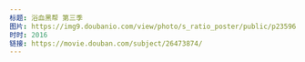 ```yaml
---
标题: 浴血黑帮 第三季
图片: https://img9.doubanio.com/view/photo/s_ratio_poster/public/p2359677955.jpg
时时: 2016
链接: https://movie.douban.com/subject/26473874/
---
```

